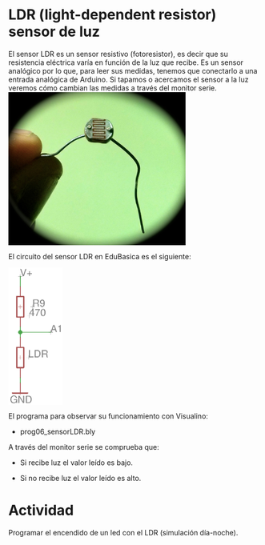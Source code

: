 # LDR (light-dependent resistor) sensor de luz
El sensor LDR es un sensor resistivo (fotoresistor), es decir que su resistencia eléctrica varía en función de la luz que recibe.
Es un sensor analógico por lo que, para leer sus medidas, tenemos que conectarlo a una entrada analógica de Arduino.
Si tapamos o acercamos el sensor a la luz veremos cómo cambian las medidas a través del monitor serie. 
<a href="" target="_blank"><img width="354" height="306" border="0" align="center" src="img/LDR.jpg "/></a>

El circuito del sensor LDR en EduBasica es el siguiente:

<a href="" target="_blank"><img width="109" height="274" border="0" align="center" src="img/LDR_esqEdubasica.png "/></a>

El programa para observar su funcionamiento con Visualino:

- prog06_sensorLDR.bly

A través del monitor serie se comprueba que:

- Si recibe luz el valor leído es bajo.

- Si no recibe luz el valor leído es alto.


# Actividad
Programar el encendido de un led con el LDR (simulación día-noche).
